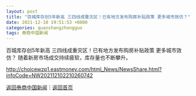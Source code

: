 ```yaml
---
layout: post
title: "百城库存创5年新高 三四线成重灾区！已有地方发布购房补贴政策 更多城市效仿？"
date: 2021-12-10 19:51:53 +0800
categories: quanshangzhongguo
tags: 券商中国新闻
---
```

百城库存创5年新高 三四线成重灾区！已有地方发布购房补贴政策 更多城市效仿？
随着新房市场成交持续疲软，库存量也不断攀升。

<http://choicewzp1.eastmoney.com/html_News/NewsShare.html?infoCode=NW202112102210260742>

[返回券商中国新闻](//finews.withounder.com/quanshangzhongguo/)｜[返回首页](//finews.withounder.com/)